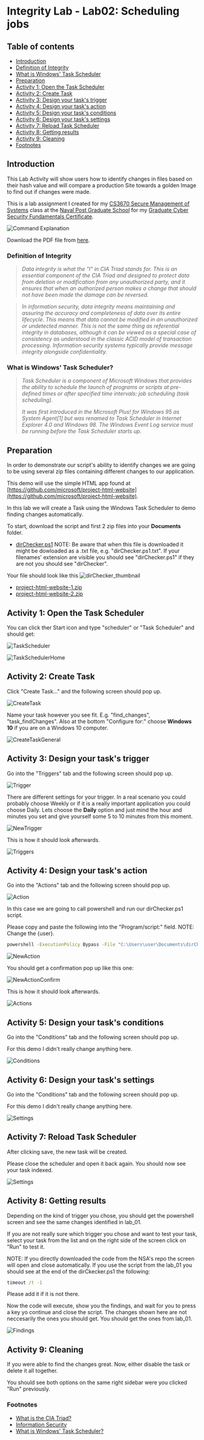 # Integrity Lab - Lab02: Scheduling jobs

## Table of contents

- [Introduction](https://github.com/rbenitezpagan/labs_integrity/tree/master/labs/lab_02#introduction)
- [Definition of Integrity](https://github.com/rbenitezpagan/labs_integrity/tree/master/labs/lab_02#definition-of-integrity)
- [What is Windows' Task Scheduler](https://github.com/rbenitezpagan/labs_integrity/tree/master/labs/lab_02#what-is-windows-task-scheduler)
- [Preparation](https://github.com/rbenitezpagan/labs_integrity/tree/master/labs/lab_02#preparation)
- [Activity 1: Open the Task Scheduler](https://github.com/rbenitezpagan/labs_integrity/tree/master/labs/lab_02#activity-1-open-the-task-scheduler)
- [Activity 2: Create Task](https://github.com/rbenitezpagan/labs_integrity/tree/master/labs/lab_02#activity-2-create-task)
- [Activity 3: Design your task's trigger](https://github.com/rbenitezpagan/labs_integrity/tree/master/labs/lab_02#activity-3-design-your-tasks-trigger)
- [Activity 4: Design your task's action](https://github.com/rbenitezpagan/labs_integrity/tree/master/labs/lab_02#activity-4-design-your-tasks-action)
- [Activity 5: Design your task's conditions](https://github.com/rbenitezpagan/labs_integrity/tree/master/labs/lab_02#activity-5-design-your-tasks-conditions)
- [Activity 6: Design your task's settings](https://github.com/rbenitezpagan/labs_integrity/tree/master/labs/lab_02#activity-6-design-your-tasks-settings)
- [Activity 7: Reload Task Scheduler](https://github.com/rbenitezpagan/labs_integrity/tree/master/labs/lab_02#activity-7-reload-task-scheduler)
- [Activity 8: Getting results](https://github.com/rbenitezpagan/labs_integrity/tree/master/labs/lab_02#activity-8-getting-results)
- [Activity 9: Cleaning](https://github.com/rbenitezpagan/labs_integrity/tree/master/labs/lab_02#activity-9-cleaning)
- [Footnotes](https://github.com/rbenitezpagan/labs_integrity/tree/master/labs/lab_02#footnotes)

## Introduction

This Lab Activity will show users how to identify changes in files based on their hash value and will compare a production Site towards a golden Image to find out if changes were made.

This is a lab assignment I created for my [CS3670 Secure Management of Systems](https://nps.smartcatalogiq.com/en/Current/Academic-Catalog/Courses/CS/3000/CS3670) class at the [Naval Post Graduate School](https://www.nps.edu/) for my [Graduate Cyber Security Fundamentals Certificate](https://nps.edu/web/c3o/cybersecurity-fundamentals).

![Command Explanation](/files/images/lab02_thumbnail_small.PNG)

Download the PDF file from [here](/files/lab02.pdf).

### Definition of Integrity

> *Data integrity is what the "I" in CIA Triad stands for. This is an essential component of the CIA Triad and designed to protect data from deletion or modification from any unauthorized party, and it ensures that when an authorized person makes a change that should not have been made the damage can be reversed.*

> *In information security, data integrity means maintaining and assuring the accuracy and completeness of data over its entire lifecycle. This means that data cannot be modified in an unauthorized or undetected manner. This is not the same thing as referential integrity in databases, although it can be viewed as a special case of consistency as understood in the classic ACID model of transaction processing. Information security systems typically provide message integrity alongside confidentiality.*

### What is Windows' Task Scheduler?

> *Task Scheduler is a component of Microsoft Windows that provides the ability to schedule the launch of programs or scripts at pre-defined times or after specified time intervals: job scheduling (task scheduling).*
>
> *It was first introduced in the Microsoft Plus! for Windows 95 as System Agent[1] but was renamed to Task Scheduler in Internet Explorer 4.0 and Windows 98. The Windows Event Log service must be running before the Task Scheduler starts up.*

## Preparation

In order to demonstrate our script's ability to identify changes we are going to be using several zip files containing different changes to our application.

This demo will use the simple HTML app found at [https://github.com/microsoft/project-html-website](https://github.com/microsoft/project-html-website).

In this lab we will create a Task using the Windows Task Scheduler to demo finding changes automatically.

To start, download the script and first 2 zip files into your **Documents** folder.

- [dirChecker.ps1](https://raw.githubusercontent.com/rbenitezpagan/labs_integrity/master/files/script/dirChecker.ps1)
NOTE: Be aware that when this file is downloaded it might be dowloaded as a .txt file, e.g. "dirChecker.ps1.txt". If your filenames' extension are visible you should see "dirChecker.ps1" if they are not you should see "dirChecker".

Your file should look like this ![dirChecker_thumbnail](/files/images/dirChecker_thumbnail.png)

- [project-html-website-1.zip](https://github.com/rbenitezpagan/labs_integrity/raw/master/app_2/project-html-website-1.zip)
- [project-html-website-2.zip](https://github.com/rbenitezpagan/labs_integrity/raw/master/app_2/project-html-website-2.zip)

## Activity 1: Open the Task Scheduler

You can click ther Start icon and type "scheduler" or "Task Scheduler" and should get:

![TaskScheduler](/labs/lab_02/os_windows/images/01_TaskSchedulerApp.png)

![TaskSchedulerHome](/labs/lab_02/os_windows/images/01A_TaskSchedulerHome.png)

## Activity 2: Create Task

Click "Create Task..." and the following screen should pop up.

![CreateTask](/labs/lab_02/os_windows/images/02_CreateTask.png)

Name your task however you see fit. E.g. "find_changes", "task_findChanges". Also at the bottom "Configure for:" choose **Windows 10** if you are on a Windows 10 computer.

![CreateTaskGeneral](/labs/lab_02/os_windows/images/02A_CreateTaskGeneral.png)

## Activity 3: Design your task's trigger

Go into the "Triggers" tab and the following screen should pop up.

![Trigger](/labs/lab_02/os_windows/images/03_Trigger.png)

There are different settings for your trigger. In a real scenario you could probably choose Weekly or if it is a really important application you could choose Daily. Lets choose the **Daily** option and just mind the hour and minutes you set and give yourself some 5 to 10 minutes from this moment.

![NewTrigger](/labs/lab_02/os_windows/images/03A_NewTrigger.png)

This is how it should look afterwards.

![Triggers](/labs/lab_02/os_windows/images/03B_Triggers.png)

## Activity 4: Design your task's action

Go into the "Actions" tab and the following screen should pop up.

![Action](/labs/lab_02/os_windows/images/04_Action.png)

In this case we are going to call powershell and run our dirChecker.ps1 script.

Please copy and paste the following into the "Program/script:" field.
NOTE: Change the {user}.

```cmd
powershell -ExecutionPolicy Bypass -File "C:\Users\user\Documents\dirChecker.ps1" -knownGood "C:\Users\user\Documents\project-html-website-1" -productionImage "C:\Users\user\Documents\project-html-website-2"
```

![NewAction](/labs/lab_02/os_windows/images/04A_CreateAction.png)

You should get a confirmation pop up like this one:

![NewActionConfirm](/labs/lab_02/os_windows/images/04B_CreateActionArgs.png)

This is how it should look afterwards.

![Actions](/labs/lab_02/os_windows/images/04C_ActionCreated.png)

## Activity 5: Design your task's conditions

Go into the "Conditions" tab and the following screen should pop up.

For this demo I didn't really change anything here.

![Conditions](/labs/lab_02/os_windows/images/05_Conditions.png)

## Activity 6: Design your task's settings

Go into the "Conditions" tab and the following screen should pop up.

For this demo I didn't really change anything here.

![Settings](/labs/lab_02/os_windows/images/06_Settings.png)

## Activity 7: Reload Task Scheduler

After clicking save, the new task will be created.

Please close the scheduler and open it back again. You should now see your task indexed.

![Settings](/labs/lab_02/os_windows/images/07_ReloadTaskScheduler.png)

## Activity 8: Getting results

Depending on the kind of trigger you chose, you should get the powershell screen and see the same changes identified in lab_01.

If you are not really sure which trigger you chose and want to test your task, select your task from the list and on the right side of the screen click on "Run" to test it.

NOTE: If you directly downloaded the code from the NSA's repo the screen will open and close automatically. If you use the script from the lab_01 you should see at the end of the dirCkecker.ps1 the following:
```cmd
timeout /t -1
```
Please add it if it is not there.

Now the code will execute, show you the findings, and wait for you to press a key yo continue and close the script. The changes shown here are not neccesarily the ones you should get. You should get the ones from lab_01.

![Findings](/labs/lab_02/os_windows/images/08_Findings.png)

## Activity 9: Cleaning

If you were able to find the changes great. Now, either disable the task or delete it all together.

You should see both options on the same right sidebar were you clicked "Run" previously.

### Footnotes

- [What is the CIA Triad?](https://www.forcepoint.com/cyber-edu/cia-triad)
- [Information Security](https://en.wikipedia.org/wiki/Information_security#Integrity)
- [What is Windows' Task Scheduler?](https://en.wikipedia.org/wiki/Windows_Task_Scheduler)
